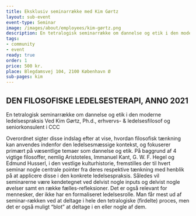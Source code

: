 ```yaml
---
title: Eksklusiv seminarrække med Kim Gørtz
layout: sub-event
event-type: Seminar
image: /images/about/employees/kim-gørtz.png
description: En tetralogisk seminarrække om dannelse og etik i den moderne ledelsespraksis
tags:
- community
- event
ready: true
order: 1
price: 500 kr.
place: Blegdamsvej 104, 2100 København Ø
sub-pages: kim
---
```


## DEN FILOSOFISKE LEDELSESTERAPI, ANNO 2021

En tetralogisk seminarrække om dannelse og etik i den moderne ledelsespraksis Ved Kim Gørtz, Ph.d., erhvervs- & ledelsesfilosof og seniorkonsulent i CCC

Overordnet sigter disse indslag efter at vise, hvordan filosofisk tænkning kan anvendes indenfor den ledelsesmæssige kontekst, og fokuserer primært på væsentlige temaer som dannelse og etik. På baggrund af 4 vigtige filosoffer, nemlig Aristoteles, Immanuel Kant, G. W. F. Hegel og Edmund Husserl, i den vestlige kulturhistorie, fremstilles der til hvert seminar nogle centrale pointer fra deres respektive tænkning med henblik på at applicere disse i den konkrete ledelsespraksis. Således vil seminarerne være kendetegnet ved delvist nogle inputs og delvist nogle øvelser samt en række fælles-refleksioner. Det er også relevant for mennesker, der ikke har en formaliseret ledelsesrolle. Man får mest ud af seminar-rækken ved at deltage i hele den tetralogiske (firdelte) proces, men det er også muligt “blot” at deltage i en eller nogle af dem.
